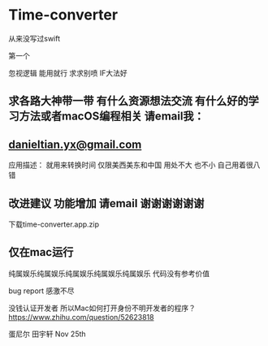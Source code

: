 # Time-converter

从来没写过swift

第一个

忽视逻辑 能用就行 求求别喷 IF大法好

## 求各路大神带一带 有什么资源想法交流 有什么好的学习方法或者macOS编程相关 请email我：
## danieltian.yx@gmail.com


应用描述：
就用来转换时间 仅限美西美东和中国 
用处不大 也不小 自己用着很八错
## 改进建议 功能增加 请email 谢谢谢谢谢谢

下载time-converter.app.zip

## 仅在mac运行 

纯属娱乐纯属娱乐纯属娱乐纯属娱乐纯属娱乐 代码没有参考价值 

bug report 感激不尽

没钱认证开发者 所以Mac如何打开身份不明开发者的程序？
https://www.zhihu.com/question/52623818


蛋尼尔 田宇轩
Nov 25th
